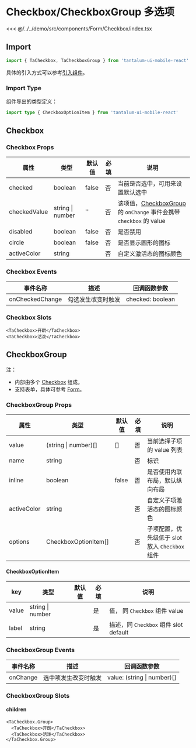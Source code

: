 # Checkbox/CheckboxGroup 多选项

<CodeDemo name="Checkbox">

<<< @/../../demo/src/components/Form/Checkbox/index.tsx

</CodeDemo>

## Import

```js
import { TaCheckbox, TaCheckboxGroup } from 'tantalum-ui-mobile-react'
```

具体的引入方式可以参考[引入组件](../guide/import.md)。

### Import Type

组件导出的类型定义：

```ts
import type { CheckboxOptionItem } from 'tantalum-ui-mobile-react'
```

## Checkbox

### Checkbox Props

| 属性         | 类型             | 默认值 | 必填 | 说明                                                                                                         |
| ------------ | ---------------- | ------ | ---- | ------------------------------------------------------------------------------------------------------------ |
| checked      | boolean          | false  | 否   | 当前是否选中，可用来设置默认选中                                                                             |
| checkedValue | string \| number | ''     | 否   | 该项值，[CheckboxGroup](./Checkbox.md#checkboxgroup-多项选择器) 的 `onChange` 事件会携带 `checkbox` 的 value |
| disabled     | boolean          | false  | 否   | 是否禁用                                                                                                     |
| circle       | boolean          | false  | 否   | 是否显示圆形的图标                                                                                           |
| activeColor  | string           |        | 否   | 自定义激活态的图标颜色                                                                                       |

### Checkbox Events

| 事件名称        | 描述               | 回调函数参数     |
| --------------- | ------------------ | ---------------- |
| onCheckedChange | 勾选发生改变时触发 | checked: boolean |

### Checkbox Slots

```tsx
<TaCheckbox>开朗</TaCheckbox>
<TaCheckbox>活泼</TaCheckbox>
```

## CheckboxGroup

注：

- 内部由多个 [Checkbox](./Checkbox.md#Checkbox) 组成。
- 支持表单，具体可参考 [Form](./Form.md)。

### CheckboxGroup Props

| 属性        | 类型                 | 默认值 | 必填 | 说明                                           |
| ----------- | -------------------- | ------ | ---- | ---------------------------------------------- |
| value       | (string \| number)[] | []     | 否   | 当前选择子项的 value 列表                      |
| name        | string               |        | 否   | 标识                                           |
| inline      | boolean              | false  | 否   | 是否使用内联布局，默认纵向布局                 |
| activeColor | string               |        | 否   | 自定义子项激活态的图标颜色                     |
| options     | CheckboxOptionItem[] |        | 否   | 子项配置，优先级低于 slot 放入 `Checkbox` 组件 |

#### CheckboxOptionItem

| key   | 类型             | 默认值 | 必填 | 说明                                  |
| ----- | ---------------- | ------ | ---- | ------------------------------------- |
| value | string \| number |        | 是   | 值， 同 `Checkbox` 组件 value         |
| label | string           |        | 是   | 描述，同 `Checkbox` 组件 slot default |

### CheckboxGroup Events

| 事件名称 | 描述                 | 回调函数参数                |
| -------- | -------------------- | --------------------------- |
| onChange | 选中项发生改变时触发 | value: (string \| number)[] |

### CheckboxGroup Slots

#### children

```tsx
<TaCheckbox.Group>
  <TaCheckbox>开朗</TaCheckbox>
  <TaCheckbox>活泼</TaCheckbox>
</TaCheckbox.Group>
```
